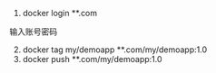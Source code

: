 1. docker login **.com

输入账号密码

2. docker tag my/demoapp **.com/my/demoapp:1.0
3. docker push **.com/my/demoapp:1.0
